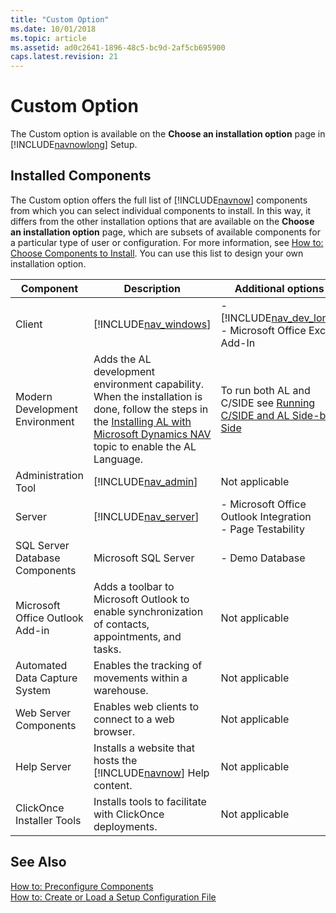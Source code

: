 ```yaml
---
title: "Custom Option"
ms.date: 10/01/2018
ms.topic: article
ms.assetid: ad0c2641-1896-48c5-bc9d-2af5cb695900
caps.latest.revision: 21
---
```

# Custom Option
The Custom option is available on the **Choose an installation option** page in [!INCLUDE[navnowlong](includes/navnowlong_md.md)] Setup.  
  
## Installed Components  
 The Custom option offers the full list of [!INCLUDE[navnow](includes/navnow_md.md)] components from which you can select individual components to install. In this way, it differs from the other installation options that are available on the **Choose an installation option** page, which are subsets of available components for a particular type of user or configuration. For more information, see [How to: Choose Components to Install](How-to--Choose-Components-to-Install.md). You can use this list to design your own installation option.  
  
|Component|Description|Additional options|  
|---------------|-----------------|------------------------|  
|Client|[!INCLUDE[nav_windows](includes/nav_windows_md.md)]|-   [!INCLUDE[nav_dev_long](includes/nav_dev_long_md.md)]<br />-   Microsoft Office Excel Add-In|
|Modern Development Environment|Adds the AL development environment capability.<br> When the installation is done, follow the steps in the [Installing AL with Microsoft Dynamics NAV](developer/devenv-install-onprem.md) topic to enable the AL Language. |To run both AL and C/SIDE see [Running C/SIDE and AL Side-by-Side](developer/devenv-running-cside-and-al-side-by-side.md)|  
|Administration Tool|[!INCLUDE[nav_admin](includes/nav_admin_md.md)]|Not applicable|  
|Server|[!INCLUDE[nav_server](includes/nav_server_md.md)]|-   Microsoft Office Outlook Integration<br />-   Page Testability|  
|SQL Server Database Components|Microsoft SQL Server|-   Demo Database|  
|Microsoft Office Outlook Add-in|Adds a toolbar to Microsoft Outlook to enable synchronization of contacts, appointments, and tasks.|Not applicable|  
|Automated Data Capture System|Enables the tracking of movements within a warehouse.|Not applicable|  
|Web Server Components|Enables web clients to connect to a web browser.|Not applicable|  
|Help Server|Installs a website that hosts the [!INCLUDE[navnow](includes/navnow_md.md)] Help content.|Not applicable|  
|ClickOnce Installer Tools|Installs tools to facilitate with ClickOnce deployments.|Not applicable|  
  
## See Also  
 [How to: Preconfigure Components](How-to--Preconfigure-Components.md)   
 [How to: Create or Load a Setup Configuration File](How-to--Create-or-Load-a-Setup-Configuration-File.md)
